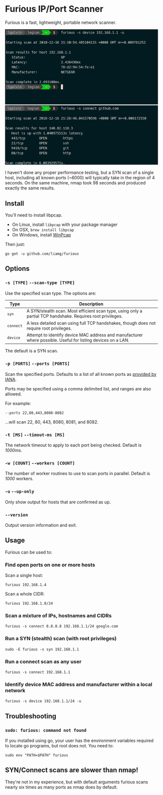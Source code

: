 # Furious IP/Port Scanner

Furious is a fast, lightweight, portable network scanner.

![Screenshot 1](./screenshot.png)
![Screenshot 2](./screenshot2.png)

I haven't done any proper performance testing, but a SYN scan of a single host, including all known ports (~6000) will typically take in the region of 4 seconds. On the same machine, nmap took 98 seconds and produced exactly the same results.

## Install

You'll need to install libpcap.

- On Linux, install `libpcap` with your package manager
- On OSX, `brew install libpcap`
- On Windows, install [WinPcap](https://www.winpcap.org/)

Then just:

```
go get -u github.com/liamg/furious
```

## Options

### `-s [TYPE]` `--scan-type [TYPE]`

Use the specified scan type. The options are:

| Type       | Description |
|------------|-------------|
| `syn`      | A SYN/stealth scan. Most efficient scan type, using only a partial TCP handshake. Requires root privileges.
| `connect`  | A less detailed scan using full TCP handshakes, though does not require root privileges. 
| `device`   | Attempt to identify device MAC address and manufacturer where possible. Useful for listing devices on a LAN.

The default is a SYN scan.

### `-p [PORTS]` `--ports [PORTS]`

Scan the specified ports. Defaults to a list of all known ports as [provided by IANA](https://www.iana.org/assignments/service-names-port-numbers/service-names-port-numbers.xhtml).

Ports may be specified using a comma delimited list, and ranges are also allowed.

For example:

```
--ports 22,80,443,8080-8082
```

...will scan 22, 80, 443, 8080, 8081, and 8082.

### `-t [MS]` `--timout-ms [MS]`

The network timeout to apply to each port being checked. Default is *1000ms*.

### `-w [COUNT]` `--workers [COUNT]`

The number of worker routines to use to scan ports in parallel. Default is *1000* workers.

### `-u` `--up-only`

Only show output for hosts that are confirmed as up.

### `--version`

Output version information and exit.

## Usage

Furious can be used to:

### Find open ports on one or more hosts

Scan a single host:
```
furious 192.168.1.4 
```

Scan a whole CIDR:
```
furious 192.168.1.0/24 
```

### Scan a mixture of IPs, hostnames and CIDRs

```
furious -s connect 8.8.8.8 192.168.1.1/24 google.com
```

### Run a SYN (stealth) scan (with root privileges)

```
sudo -E furious -s syn 192.168.1.1
```

### Run a connect scan as any user

```
furious -s connect 192.168.1.1
```

### Identify device MAC address and manufacturer within a local network

```
furious -s device 192.168.1.1/24 -u
```

## Troubleshooting

### `sudo: furious: command not found`

If you installed using go, your user has the environment variables required to locate go programs, but root does not. You need to:

```
sudo env "PATH=$PATH" furious
```

## SYN/Connect scans are slower than nmap!

They're not in my experience, but with default arguments furious scans nearly six times as many ports as nmap does by default.
